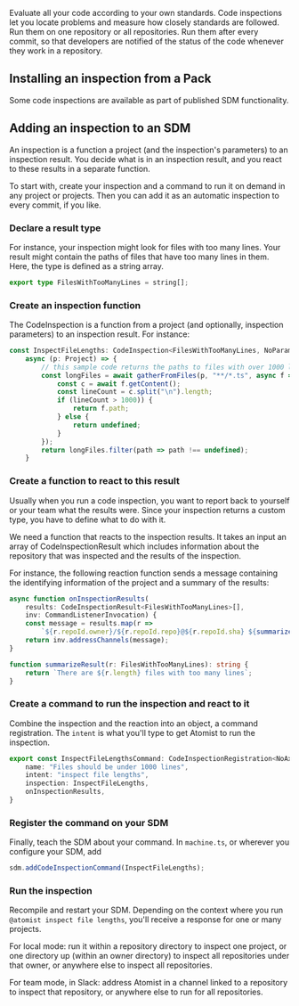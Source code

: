 Evaluate all your code according to your own standards. Code inspections let you locate problems and
measure how closely standards are followed. Run them on one repository or all repositories. Run them after every commit, so that developers are notified of the status of the code whenever they work in a repository.

## Installing an inspection from a Pack

Some code inspections are available as part of published SDM functionality.

## Adding an inspection to an SDM

An inspection is a function a project (and the inspection's parameters) to an inspection result. You decide what is in an inspection result, and you react to these results in a separate function.

To start with, create your inspection and a command to run it on demand in any project or projects. Then you can add it as an automatic inspection to every commit, if you like.

### Declare a result type

For instance, your inspection might look for files with too many lines. 
Your result might contain the paths of files that have too many lines in them.
Here, the type is defined as a string array.

```typescript
export type FilesWithTooManyLines = string[];
```

### Create an inspection function

The CodeInspection is a function from a project (and optionally, inspection parameters) 
to an inspection result. For instance:

```typescript
const InspectFileLengths: CodeInspection<FilesWithTooManyLines, NoParameters> =
    async (p: Project) => {
        // this sample code returns the paths to files with over 1000 lines
        const longFiles = await gatherFromFiles(p, "**/*.ts", async f => {
            const c = await f.getContent();
            const lineCount = c.split("\n").length;
            if (lineCount > 1000)) {
                return f.path;
            } else {
                return undefined;
            }
        });
        return longFiles.filter(path => path !== undefined);
    }
```

### Create a function to react to this result

Usually when you run a code inspection, you want to report back to yourself or your team what the results were. Since your inspection returns a custom type, you have to define what to do with it.

We need a function that reacts to the inspection results. It takes an input an array of CodeInspectionResult which includes information about the repository that was inspected and the results of the inspection.

For instance, the following reaction function sends a message containing the identifying information of the project and a summary of the results:

```typescript
async function onInspectionResults(
    results: CodeInspectionResult<FilesWithTooManyLines>[],
    inv: CommandListenerInvocation) {
    const message = results.map(r =>
        `${r.repoId.owner}/${r.repoId.repo}@${r.repoId.sha} ${summarizeResult(r.result)}`).join("\n");
    return inv.addressChannels(message);
}

function summarizeResult(r: FilesWithTooManyLines): string {
    return `There are ${r.length} files with too many lines`;
}
```

### Create a command to run the inspection and react to it

Combine the inspection and the reaction into an object, a command registration. The `intent` is what you'll type to get Atomist to run the inspection.

```typescript
export const InspectFileLengthsCommand: CodeInspectionRegistration<NoAxiosForYouInspectionResult, NoParameters> = {
    name: "Files should be under 1000 lines",
    intent: "inspect file lengths",
    inspection: InspectFileLengths,
    onInspectionResults,
}
```

### Register the command on your SDM

Finally, teach the SDM about your command. In `machine.ts`, or 
wherever you configure your SDM, add 

```typescript
sdm.addCodeInspectionCommand(InspectFileLengths);
```

### Run the inspection

Recompile and restart your SDM. Depending on the context where you run `@atomist inspect file lengths`, you'll receive a response for one or many projects.

For local mode: run it within a repository directory to inspect one project, or one directory up (within an owner directory) to inspect all repositories under that owner, or anywhere else to inspect all repositories.

For team mode, in Slack: address Atomist in a channel linked to a repository to inspect that repository, or anywhere else to run for all repositories.
